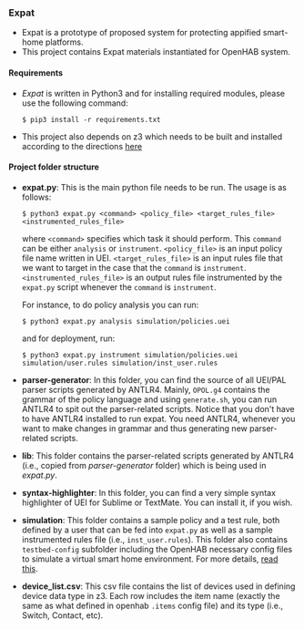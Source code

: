 ### Expat

* Expat is a prototype of proposed system for protecting appified smart-home platforms.
* This project contains Expat materials instantiated for OpenHAB system.

#### Requirements

* *Expat* is written in Python3 and for installing required modules, please use the following command:

	```
	$ pip3 install -r requirements.txt
	```

* This project also depends on z3 which needs to be built and installed according to the directions [here](https://github.com/Z3Prover/z3#python)

#### Project folder structure
* **expat.py**: This is the main python file needs to be run. The usage is as follows:

	```
	$ python3 expat.py <command> <policy_file> <target_rules_file> <instrumented_rules_file>
	```
  where `<command>` specifies which task it should perform. This `command` can be either `analysis` or `instrument`. `<policy_file>` is an input policy file name written in UEI. `<target_rules_file>` is an input rules file that we want to target in the case that the `command` is `instrument`. `<instrumented_rules_file>` is an output rules file instrumented by the `expat.py` script whenever the `command` is `instrument`.

  For instance, to do policy analysis you can run:
	
	```
	$ python3 expat.py analysis simulation/policies.uei
	```

  and for deployment, run:
    
	```
	$ python3 expat.py instrument simulation/policies.uei simulation/user.rules simulation/inst_user.rules
	```

* **parser-generator**: In this folder, you can find the source of all UEI/PAL parser scripts generated by ANTLR4. Mainly, `OPOL.g4` contains the grammar of the policy language and using `generate.sh`, you can run ANTLR4 to spit out the parser-related scripts. Notice that you don't have to have ANTLR4 installed to run expat. You need ANTLR4, whenever you want to make changes in grammar and thus generating new parser-related scripts.

* **lib**: This folder contains the parser-related scripts generated by ANTLR4 (i.e., copied from *parser-generator* folder) which is being used in *expat.py*.

* **syntax-highlighter**: In this folder, you can find a very simple syntax highlighter of UEI for Sublime or TextMate. You can install it, if you wish.

* **simulation**: This folder contains a sample policy and a test rule, both defined by a user that can be fed into `expat.py` as well as a sample instrumented rules file (i.e., `inst_user.rules`). This folder also contains `testbed-config` subfolder including the OpenHAB necessary config files to simulate a virtual smart home environment. For more details, [read this](simulation/testbed_config/README.md).

* **device_list.csv**: This csv file contains the list of devices used in defining device data type in z3. Each row includes the item name (exactly the same as what defined in openhab `.items` config file) and its type (i.e., Switch, Contact, etc).
